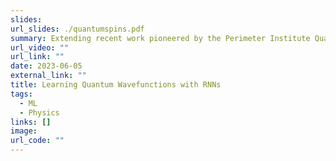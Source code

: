 ```yaml
---
slides: 
url_slides: ./quantumspins.pdf
summary: Extending recent work pioneered by the Perimeter Institute Quantum Intelligence Lab in approximating the groundstate wavefunction of a quantum lattice system using Recurrent Neural Networks. I investigated the affect of error and noisiness of the quantum data on the accuracy of the wavefunction and other physical quantities.
url_video: ""
url_link: ""
date: 2023-06-05
external_link: ""
title: Learning Quantum Wavefunctions with RNNs
tags:
  - ML
  - Physics
links: []
image: 
url_code: ""
---
```


